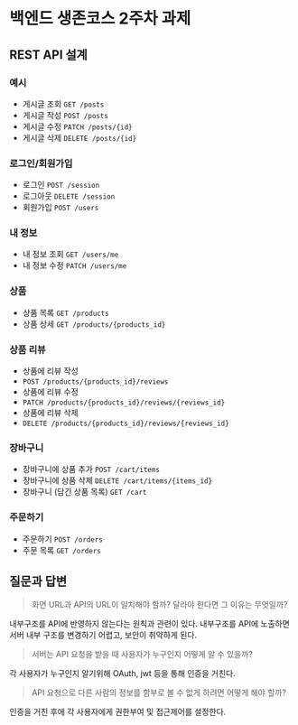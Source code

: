 # 백엔드 생존코스 2주차 과제

## REST API 설계

### 예시

- 게시글 조회 `GET /posts`
- 게시글 작성 `POST /posts`
- 게시글 수정 `PATCH /posts/{id}`
- 게시글 삭제 `DELETE /posts/{id}`

### 로그인/회원가입

- 로그인 `POST /session`
- 로그아웃 `DELETE /session`
- 회원가입 `POST /users`

### 내 정보

- 내 정보 조회 `GET /users/me`
- 내 정보 수정 `PATCH /users/me`

### 상품

- 상품 목록 `GET /products`
- 상품 상세 `GET /products/{products_id}`

### 상품 리뷰

- 상품에 리뷰 작성
- `POST /products/{products_id}/reviews`
- 상품에 리뷰 수정
- `PATCH /products/{products_id}/reviews/{reviews_id}`
- 상품에 리뷰 삭제
- `DELETE /products/{products_id}/reviews/{reviews_id}`

### 장바구니

- 장바구니에 상품 추가 `POST /cart/items`
- 장바구니에 상품 삭제 `DELETE /cart/items/{items_id}`
- 장바구니 (담긴 상품 목록) `GET /cart`

### 주문하기

- 주문하기 `POST /orders`
- 주문 목록 `GET /orders`

## 질문과 답변

> 화면 URL과 API의 URL이 일치해야 할까? 달라야 한다면 그 이유는 무엇일까?

내부구조를 API에 반영하지 않는다는 원칙과 관련이 있다. 내부구조를 API에 노출하면 서버 내부 구조를 변경하기 어렵고, 보안이 취약하게 된다.

> 서버는 API 요청을 받을 때 사용자가 누구인지 어떻게 알 수 있을까?

각 사용자가 누구인지 알기위해 OAuth, jwt 등을 통해 인증을 거친다.


> API 요청으로 다른 사람의 정보를 함부로 볼 수 없게 하려면 어떻게 해야 할까?

인증을 거친 후에 각 사용자에게 권한부여 및 접근제어를 설정한다.
